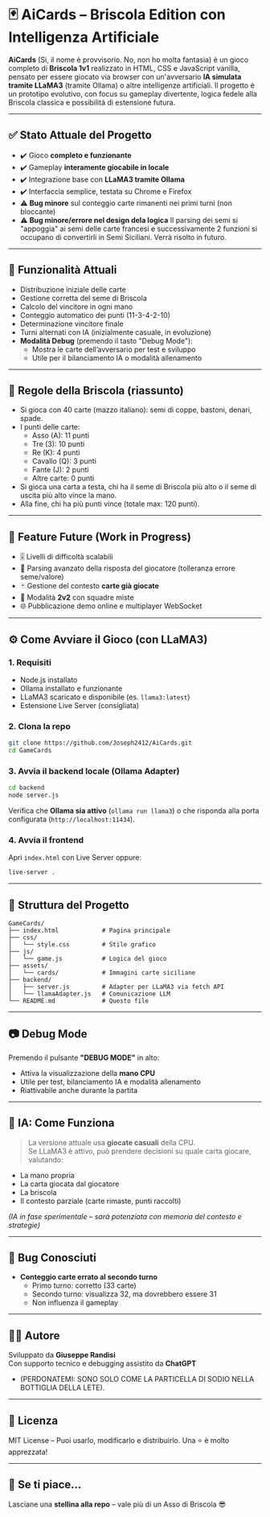 # 🃏 AiCards – Briscola Edition con Intelligenza Artificiale

**AiCards** (Si, il nome è provvisorio. No, non ho molta fantasia) è un gioco completo di **Briscola 1v1** realizzato in HTML, CSS e JavaScript vanilla, pensato per essere giocato via browser con un'avversario **IA simulata tramite LLaMA3** (tramite Ollama) o altre intelligenze artificiali. Il progetto è un prototipo evolutivo, con focus su gameplay divertente, logica fedele alla Briscola classica e possibilità di estensione futura.

---

## ✅ Stato Attuale del Progetto

- ✔️ Gioco **completo e funzionante**
- ✔️ Gameplay **interamente giocabile in locale**
- ✔️ Integrazione base con **LLaMA3 tramite Ollama**
- ✔️ Interfaccia semplice, testata su Chrome e Firefox
- ⚠️ **Bug minore** sul conteggio carte rimanenti nei primi turni (non bloccante)
- ⚠️ **Bug minore/errore nel design dela logica** Il parsing dei semi si "appoggia" ai semi delle carte francesi e successivamente 2 funzioni si occupano di convertirli in Semi Siciliani. Verrà risolto in futuro.

---

## 🧠 Funzionalità Attuali

- Distribuzione iniziale delle carte
- Gestione corretta del seme di Briscola
- Calcolo del vincitore in ogni mano
- Conteggio automatico dei punti (11-3-4-2-10)
- Determinazione vincitore finale
- Turni alternati con IA (inizialmente casuale, in evoluzione)
- **Modalità Debug** (premendo il tasto "Debug Mode"):
  - Mostra le carte dell’avversario per test e sviluppo
  - Utile per il bilanciamento IA o modalità allenamento

---

## 📜 Regole della Briscola (riassunto)

- Si gioca con 40 carte (mazzo italiano): semi di coppe, bastoni, denari, spade.
- I punti delle carte:
  - Asso (A): 11 punti
  - Tre (3): 10 punti
  - Re (K): 4 punti
  - Cavallo (Q): 3 punti
  - Fante (J): 2 punti
  - Altre carte: 0 punti
- Si gioca una carta a testa, chi ha il seme di Briscola più alto o il seme di uscita più alto vince la mano.
- Alla fine, chi ha più punti vince (totale max: 120 punti).

---

## 🔮 Feature Future (Work in Progress)

- 🎚 Livelli di difficoltà scalabili
- 🧠 Parsing avanzato della risposta del giocatore (tolleranza errore seme/valore)
- 🃏 Gestione del contesto **carte già giocate**
- 👥 Modalità **2v2** con squadre miste
- 🌐 Pubblicazione demo online e multiplayer WebSocket

---

## ⚙️ Come Avviare il Gioco (con LLaMA3)

### 1. Requisiti

- Node.js installato
- Ollama installato e funzionante
- LLaMA3 scaricato e disponibile (es. `llama3:latest`)
- Estensione Live Server (consigliata)

### 2. Clona la repo

```bash
git clone https://github.com/Joseph2412/AiCards.git
cd GameCards
```

### 3. Avvia il backend locale (Ollama Adapter)

```bash
cd backend
node server.js
```

Verifica che **Ollama sia attivo** (`ollama run llama3`) o che risponda alla porta configurata (`http://localhost:11434`).

### 4. Avvia il frontend

Apri `index.html` con Live Server oppure:

```bash
live-server .
```

---

## 🧱 Struttura del Progetto

```
GameCards/
├── index.html            # Pagina principale
├── css/
│   └── style.css         # Stile grafico
├── js/
│   └── game.js           # Logica del gioco
├── assets/
│   └── cards/            # Immagini carte siciliane
├── backend/
│   ├── server.js         # Adapter per LLaMA3 via fetch API
│   └── llamaAdapter.js   # Comunicazione LLM
└── README.md             # Questo file
```

---

## 📷 Debug Mode

Premendo il pulsante **"DEBUG MODE"** in alto:

- Attiva la visualizzazione della **mano CPU**
- Utile per test, bilanciamento IA e modalità allenamento
- Riattivabile anche durante la partita

---

## 🧠 IA: Come Funziona

> La versione attuale usa **giocate casuali** della CPU.  
> Se LLaMA3 è attivo, può prendere decisioni su quale carta giocare, valutando:

- La mano propria
- La carta giocata dal giocatore
- La briscola
- Il contesto parziale (carte rimaste, punti raccolti)

*(IA in fase sperimentale – sarà potenziata con memoria del contesto e strategie)*

---

## 🧪 Bug Conosciuti

- **Conteggio carte errato al secondo turno**
  - Primo turno: corretto (33 carte)
  - Secondo turno: visualizza 32, ma dovrebbero essere 31
  - Non influenza il gameplay

---

## 👨‍💻 Autore

Sviluppato da **Giuseppe Randisi**  
Con supporto tecnico e debugging assistito da **ChatGPT** 
  - (PERDONATEMI: SONO SOLO COME LA PARTICELLA DI SODIO NELLA BOTTIGLIA DELLA LETE).
---

## 📄 Licenza

MIT License – Puoi usarlo, modificarlo e distribuirlo. Una ⭐ è molto apprezzata!

---

## 🌟 Se ti piace…

Lasciane una **stellina alla repo** – vale più di un Asso di Briscola 😎

